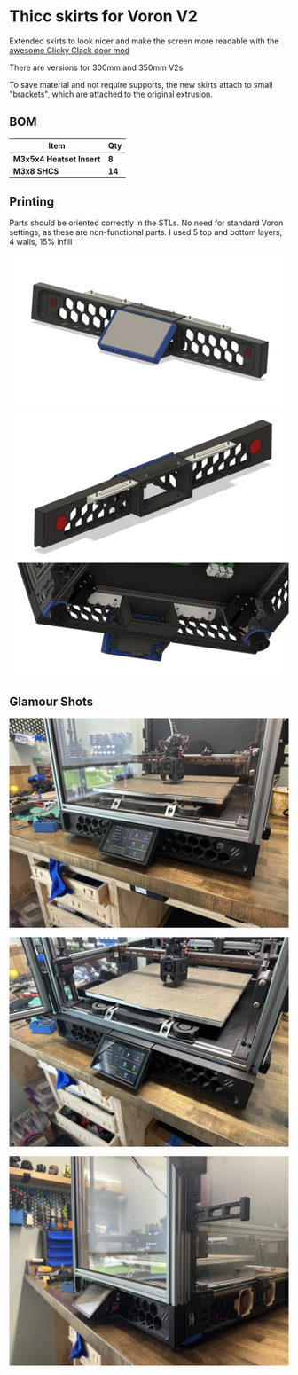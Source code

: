 # Thicc skirts for Voron V2
Extended skirts to look nicer and make the screen more readable with the [awesome Clicky Clack door mod](https://github.com/tanaes/whopping_Voron_mods/tree/main/clickyclacky_door)

There are versions for 300mm and 350mm V2s

To save material and not require supports, the new skirts attach to small "brackets", which are attached to the original extrusion.

## BOM

| **Item**                     | **Qty**    |
| ---------------------------- | ---------- |
| **M3x5x4 Heatset Insert**    | **8**      |
| **M3x8 SHCS**                | **14**     | 

## Printing

Parts should be oriented correctly in the STLs. No need for standard Voron settings, as these are non-functional parts. I used 5 top and bottom layers, 4 walls, 15% infill

![front](https://github.com/therick0996/voron_mods/blob/main/thicc_skirts/images/front.jpg)
![rear](https://github.com/therick0996/voron_mods/blob/main/thicc_skirts/images/rear.jpg)
![bottom](https://github.com/therick0996/voron_mods/blob/main/thicc_skirts/images/bottom.jpg)

## Glamour Shots

![door closed](https://github.com/therick0996/voron_mods/blob/main/thicc_skirts/images/door_closed.JPG)

![door open](https://github.com/therick0996/voron_mods/blob/main/thicc_skirts/images/door_open.JPG)

![side view](https://github.com/therick0996/voron_mods/blob/main/thicc_skirts/images/side_view.JPG)

